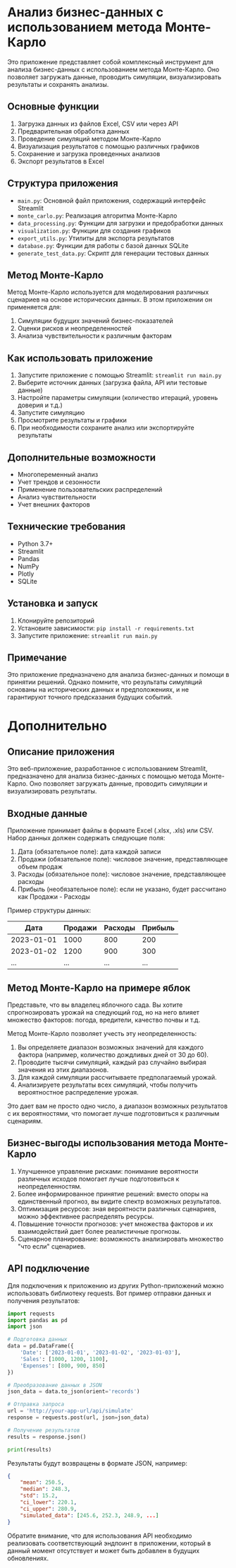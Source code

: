 # Анализ бизнес-данных с использованием метода Монте-Карло

Это приложение представляет собой комплексный инструмент для анализа бизнес-данных с использованием метода Монте-Карло. Оно позволяет загружать данные, проводить симуляции, визуализировать результаты и сохранять анализы.

## Основные функции

1. Загрузка данных из файлов Excel, CSV или через API
2. Предварительная обработка данных
3. Проведение симуляций методом Монте-Карло
4. Визуализация результатов с помощью различных графиков
5. Сохранение и загрузка проведенных анализов
6. Экспорт результатов в Excel

## Структура приложения

- `main.py`: Основной файл приложения, содержащий интерфейс Streamlit
- `monte_carlo.py`: Реализация алгоритма Монте-Карло
- `data_processing.py`: Функции для загрузки и предобработки данных
- `visualization.py`: Функции для создания графиков
- `export_utils.py`: Утилиты для экспорта результатов
- `database.py`: Функции для работы с базой данных SQLite
- `generate_test_data.py`: Скрипт для генерации тестовых данных

## Метод Монте-Карло

Метод Монте-Карло используется для моделирования различных сценариев на основе исторических данных. В этом приложении он применяется для:

1. Симуляции будущих значений бизнес-показателей
2. Оценки рисков и неопределенностей
3. Анализа чувствительности к различным факторам

## Как использовать приложение

1. Запустите приложение с помощью Streamlit: `streamlit run main.py`
2. Выберите источник данных (загрузка файла, API или тестовые данные)
3. Настройте параметры симуляции (количество итераций, уровень доверия и т.д.)
4. Запустите симуляцию
5. Просмотрите результаты и графики
6. При необходимости сохраните анализ или экспортируйте результаты

## Дополнительные возможности

- Многопеременный анализ
- Учет трендов и сезонности
- Применение пользовательских распределений
- Анализ чувствительности
- Учет внешних факторов

## Технические требования

- Python 3.7+
- Streamlit
- Pandas
- NumPy
- Plotly
- SQLite

## Установка и запуск

1. Клонируйте репозиторий
2. Установите зависимости: `pip install -r requirements.txt`
3. Запустите приложение: `streamlit run main.py`

## Примечание

Это приложение предназначено для анализа бизнес-данных и помощи в принятии решений. Однако помните, что результаты симуляций основаны на исторических данных и предположениях, и не гарантируют точного предсказания будущих событий.

# Дополнительно

## Описание приложения

Это веб-приложение, разработанное с использованием Streamlit, предназначено для анализа бизнес-данных с помощью метода Монте-Карло. Оно позволяет загружать данные, проводить симуляции и визуализировать результаты.

## Входные данные

Приложение принимает файлы в формате Excel (.xlsx, .xls) или CSV. Набор данных должен содержать следующие поля:

1. Дата (обязательное поле): дата каждой записи
2. Продажи (обязательное поле): числовое значение, представляющее объем продаж
3. Расходы (обязательное поле): числовое значение, представляющее расходы
4. Прибыль (необязательное поле): если не указано, будет рассчитано как Продажи - Расходы

Пример структуры данных:

| Дата       | Продажи | Расходы | Прибыль |
|------------|---------|---------|---------|
| 2023-01-01 | 1000    | 800     | 200     |
| 2023-01-02 | 1200    | 900     | 300     |
| ...        | ...     | ...     | ...     |

## Метод Монте-Карло на примере яблок

Представьте, что вы владелец яблочного сада. Вы хотите спрогнозировать урожай на следующий год, но на него влияет множество факторов: погода, вредители, качество почвы и т.д.

Метод Монте-Карло позволяет учесть эту неопределенность:

1. Вы определяете диапазон возможных значений для каждого фактора (например, количество дождливых дней от 30 до 60).
2. Проводите тысячи симуляций, каждый раз случайно выбирая значения из этих диапазонов.
3. Для каждой симуляции рассчитываете предполагаемый урожай.
4. Анализируете результаты всех симуляций, чтобы получить вероятностное распределение урожая.

Это дает вам не просто одно число, а диапазон возможных результатов с их вероятностями, что помогает лучше подготовиться к различным сценариям.

## Бизнес-выгоды использования метода Монте-Карло

1. Улучшенное управление рисками: понимание вероятности различных исходов помогает лучше подготовиться к неопределенностям.
2. Более информированное принятие решений: вместо опоры на единственный прогноз, вы видите спектр возможных результатов.
3. Оптимизация ресурсов: зная вероятности различных сценариев, можно эффективнее распределять ресурсы.
4. Повышение точности прогнозов: учет множества факторов и их взаимодействий дает более реалистичные прогнозы.
5. Сценарное планирование: возможность анализировать множество "что если" сценариев.

## API подключение

Для подключения к приложению из других Python-приложений можно использовать библиотеку requests. Вот пример отправки данных и получения результатов:

```python
import requests
import pandas as pd
import json

# Подготовка данных
data = pd.DataFrame({
    'Date': ['2023-01-01', '2023-01-02', '2023-01-03'],
    'Sales': [1000, 1200, 1100],
    'Expenses': [800, 900, 850]
})

# Преобразование данных в JSON
json_data = data.to_json(orient='records')

# Отправка запроса
url = 'http://your-app-url/api/simulate'
response = requests.post(url, json=json_data)

# Получение результатов
results = response.json()

print(results)
```

Результаты будут возвращены в формате JSON, например:

```json
{
    "mean": 250.5,
    "median": 248.3,
    "std": 15.2,
    "ci_lower": 220.1,
    "ci_upper": 280.9,
    "simulated_data": [245.6, 252.3, 248.9, ...]
}
```

Обратите внимание, что для использования API необходимо реализовать соответствующий эндпоинт в приложении, который в данный момент отсутствует и может быть добавлен в будущих обновлениях.
